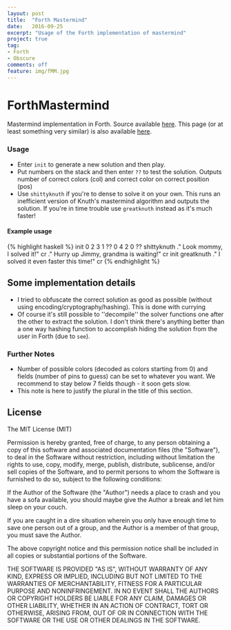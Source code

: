 ```yaml
---
layout: post
title:  "Forth Mastermind"
date:   2016-09-25
excerpt: "Usage of the Forth implementation of mastermind"
project: true
tag:
- Forth 
- Obscure
comments: off
feature: img/fMM.jpg
---
```


# ForthMastermind
Mastermind implementation in Forth. Source available [here](https://github.com/oerpli/ForthMastermind). This page (or at least something very similar) is also available [here](http://oerpli.github.io/ForthMastermind/).

### Usage
* Enter `init` to generate a new solution and then play.
* Put numbers on the stack and then enter `??` to test the solution. Outputs number of correct colors (col) and correct color on correct position (pos) 
* Use `shittyknuth` if you're to dense to solve it on your own. This runs an inefficient version of Knuth's mastermind algorithm and outputs the solution. If you're in time trouble use `greatknuth` instead as it's much faster!
 
#### Example usage
{% highlight haskell %}
init
0 2 3 1 ??
0 4 2 0 ??
shittyknuth 
." Look mommy, I solved it!" cr
." Hurry up Jimmy, grandma is waiting!" cr 
init
greatknuth
." I solved it even faster this time!" cr
{% endhighlight %}

## Some implementation details
* I tried to obfuscate the correct solution as good as possible (without using encoding/cryptography/hashing). This is done with currying
* Of course it's still possible to ''decompile'' the solver functions one after the other to extract the solution. I don't think there's anything better than a one way hashing function to accomplish hiding the solution from the user in Forth (due to `see`).

### Further Notes
* Number of possible colors (decoded as colors starting from 0) and fields (number of pins to guess) can be set to whatever you want. We recommend to stay below 7 fields though - it soon gets slow. 
* This note is here to justify the plural in the title of this section.

## License 
The MIT License (MIT)

Permission is hereby granted, free of charge, to any person obtaining a copy
of this software and associated documentation files (the "Software"), to deal
in the Software without restriction, including without limitation the rights
to use, copy, modify, merge, publish, distribute, sublicense, and/or sell
copies of the Software, and to permit persons to whom the Software is
furnished to do so, subject to the following conditions:

If the Author of the Software (the "Author") needs a place to crash and you have a sofa available, you should maybe give the Author a break and let him sleep on your couch.

If you are caught in a dire situation wherein you only have enough time to save one person out of a group, and the Author is a member of that group, you must save the Author.

The above copyright notice and this permission notice shall be included in all
copies or substantial portions of the Software.


THE SOFTWARE IS PROVIDED "AS IS", WITHOUT WARRANTY OF ANY KIND, EXPRESS OR
IMPLIED, INCLUDING BUT NOT LIMITED TO THE WARRANTIES OF MERCHANTABILITY,
FITNESS FOR A PARTICULAR PURPOSE AND NONINFRINGEMENT. IN NO EVENT SHALL THE
AUTHORS OR COPYRIGHT HOLDERS BE LIABLE FOR ANY CLAIM, DAMAGES OR OTHER
LIABILITY, WHETHER IN AN ACTION OF CONTRACT, TORT OR OTHERWISE, ARISING FROM,
OUT OF OR IN CONNECTION WITH THE SOFTWARE OR THE USE OR OTHER DEALINGS IN THE
SOFTWARE.
